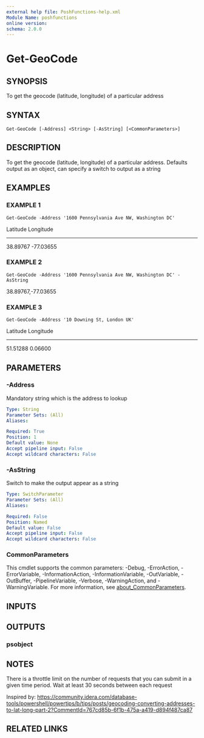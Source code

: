 ```yaml
---
external help file: PoshFunctions-help.xml
Module Name: poshfunctions
online version:
schema: 2.0.0
---
```


# Get-GeoCode

## SYNOPSIS
To get the geocode (latitude, longitude) of a particular address

## SYNTAX

```
Get-GeoCode [-Address] <String> [-AsString] [<CommonParameters>]
```

## DESCRIPTION
To get the geocode (latitude, longitude) of a particular address.
Defaults output as an object, can specify a switch to output as a string

## EXAMPLES

### EXAMPLE 1
```
Get-GeoCode -Address '1600 Pennsylvania Ave NW, Washington DC'
```

Latitude Longitude
-------- ---------
38.89767 -77.03655

### EXAMPLE 2
```
Get-GeoCode -Address '1600 Pennsylvania Ave NW, Washington DC' -AsString
```

38.89767,-77.03655

### EXAMPLE 3
```
Get-GeoCode -Address '10 Downing St, London UK'
```

Latitude Longitude
-------- ---------
51.51288 0.06600

## PARAMETERS

### -Address
Mandatory string which is the address to lookup

```yaml
Type: String
Parameter Sets: (All)
Aliases:

Required: True
Position: 1
Default value: None
Accept pipeline input: False
Accept wildcard characters: False
```

### -AsString
Switch to make the output appear as a string

```yaml
Type: SwitchParameter
Parameter Sets: (All)
Aliases:

Required: False
Position: Named
Default value: False
Accept pipeline input: False
Accept wildcard characters: False
```

### CommonParameters
This cmdlet supports the common parameters: -Debug, -ErrorAction, -ErrorVariable, -InformationAction, -InformationVariable, -OutVariable, -OutBuffer, -PipelineVariable, -Verbose, -WarningAction, and -WarningVariable. For more information, see [about_CommonParameters](http://go.microsoft.com/fwlink/?LinkID=113216).

## INPUTS

## OUTPUTS

### psobject
## NOTES
There is a throttle limit on the number of requests that you can submit in a given time period.
Wait at least 30 seconds between each request

Inspired by: https://community.idera.com/database-tools/powershell/powertips/b/tips/posts/geocoding-converting-addresses-to-lat-long-part-2?CommentId=767cd85b-6f1b-475a-a419-d894f487ca87

## RELATED LINKS
